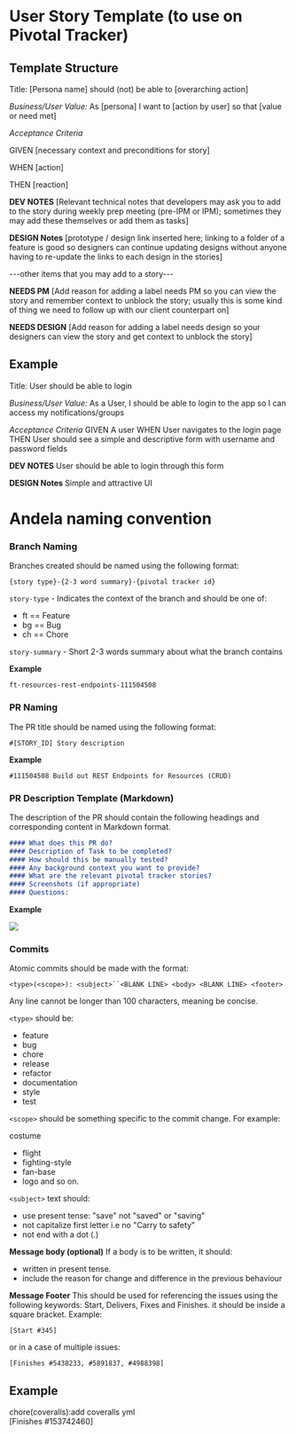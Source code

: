 # User Story Template (to use on Pivotal Tracker)
## Template Structure
Title: [Persona name] should (not) be able to [overarching action]

_Business/User Value:_ As [persona] I want to [action by user] so that [value or need met]

_Acceptance Criteria_

GIVEN [necessary context and preconditions for story]

WHEN [action]

THEN [reaction]

**DEV NOTES**
[Relevant technical notes that developers may ask you to add to the story during weekly prep meeting (pre-IPM or IPM); sometimes they may add these themselves or add them as tasks]

**DESIGN Notes**
[prototype / design link inserted here; linking to a folder of a feature is good so designers can continue updating designs without anyone having to re-update the links to each design in the stories]

---other items that you may add to a story---

**NEEDS PM**
[Add reason for adding a label needs PM so you can view the story and remember context to unblock the story; usually this is some kind of thing we need to follow up with our client counterpart on]

**NEEDS DESIGN**
[Add reason for adding a label needs design so your designers can view the story and get context to unblock the story]

## Example
Title: User should be able to login

_Business/User Value:_ As a User, I should be able to login to the app so I can access my notifications/groups

_Acceptance Criteria_
GIVEN A user 
WHEN User navigates to the login page
THEN User should see a simple and descriptive form with username and password fields

**DEV NOTES**
User should be able to login through this form

**DESIGN Notes**
Simple and attractive UI
 

# Andela naming convention

### Branch Naming

Branches created should be named using the following format:

```
{story type}-{2-3 word summary}-{pivotal tracker id}
```

`story-type` - Indicates the context of the branch and should be one of:

- ft == Feature
- bg == Bug
- ch == Chore

`story-summary` - Short 2-3 words summary about what the branch contains

**Example**

```
ft-resources-rest-endpoints-111504508
```

### PR Naming

The PR title should be named using the following format:

```
#[STORY_ID] Story description
```

**Example**

```
#111504508 Build out REST Endpoints for Resources (CRUD)
```

### PR Description Template (Markdown)

The description of the PR should contain the following headings and corresponding content in Markdown format.

```md
#### What does this PR do?
#### Description of Task to be completed?
#### How should this be manually tested?
#### Any background context you want to provide?
#### What are the relevant pivotal tracker stories?
#### Screenshots (if appropriate)
#### Questions:
```

**Example**

![](https://github.com/andela/bestpractices/raw/master/img/git-naming.png)

### Commits

Atomic commits should be made with the format:

```
<type>(<scope>): <subject>``<BLANK LINE> <body> <BLANK LINE> <footer>

```

Any line cannot be longer than 100 characters, meaning be concise.

```<type>``` should be:

 * feature
 * bug
 * chore
 * release
 * refactor
 * documentation
 * style
 * test
        
 ```<scope>``` should be something specific to the commit change. For example:
        
costume
* flight
* fighting-style
* fan-base
* logo and so on.
     
```<subject>``` text should:
       
* use present tense: "save" not "saved" or "saving"
* not capitalize first letter i.e no "Carry to safety"
* not end with a dot (.)
            
**Message body (optional)** If a body is to be written, it should:
           
* written in present tense.
* include the reason for change and difference in the previous behaviour
              
**Message Footer** This should be used for referencing the issues using the following keywords: Start, Delivers, Fixes and Finishes. it should be inside a square bracket. Example:
                 
```
[Start #345]
```
                 
or in a case of multiple issues:
                 
```
[Finishes #5438233, #5891837, #4988398]
```
                 
## Example
               
chore(coveralls):add coveralls yml  
[Finishes #153742460]
